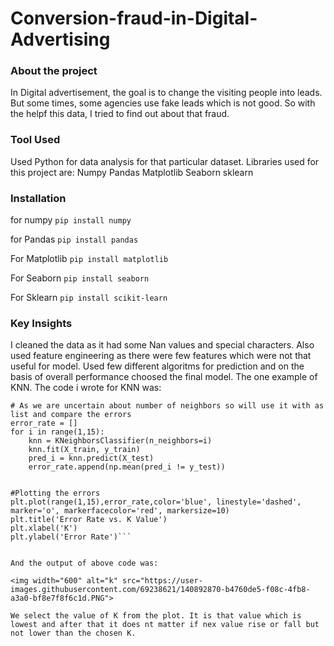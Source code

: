 # Conversion-fraud-in-Digital-Advertising

### About the project
In Digital advertisement, the goal is to change the visiting people into leads. But some times, some agencies use fake leads which is not good. 
So with the helpf this data, I tried to find out about that fraud. 


### Tool Used
Used Python for data analysis for that particular dataset. Libraries used for this project are:
Numpy
Pandas
Matplotlib
Seaborn
sklearn

### Installation
for numpy
```pip install numpy```


for Pandas
```pip install pandas```


For Matplotlib
```pip install matplotlib```


For Seaborn
```pip install seaborn```

For Sklearn
```pip install scikit-learn```



### Key Insights

I cleaned the data as it had some Nan values and special characters.
Also used feature engineering as there were few features which were not that useful for model.
Used few different algoritms for prediction and on the basis of overall performance choosed the final model.
The one example of KNN. The code i wrote for KNN was:

```
# As we are uncertain about number of neighbors so will use it with as list and compare the errors
error_rate = []
for i in range(1,15):
    knn = KNeighborsClassifier(n_neighbors=i)
    knn.fit(X_train, y_train)
    pred_i = knn.predict(X_test)
    error_rate.append(np.mean(pred_i != y_test))
    
    
#Plotting the errors
plt.plot(range(1,15),error_rate,color='blue', linestyle='dashed', marker='o', markerfacecolor='red', markersize=10)
plt.title('Error Rate vs. K Value')
plt.xlabel('K')
plt.ylabel('Error Rate')```


And the output of above code was:

<img width="600" alt="k" src="https://user-images.githubusercontent.com/69238621/140892870-b4760de5-f08c-4fb8-a3a0-bf8e7f8f6c1d.PNG">

We select the value of K from the plot. It is that value which is lowest and after that it does nt matter if nex value rise or fall but not lower than the chosen K.
